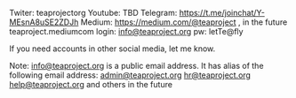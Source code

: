 Twiter: teaprojectorg
Youtube: TBD
Telegram: https://t.me/joinchat/Y-MEsnA8uSE2ZDJh
Medium: 	https://medium.com/@teaproject  , in the future teaproject.mediumcom  login: info@teaproject.org  pw: letTe@fly

If you need accounts in other social media, let me know.

Note: info@teaproject.org is a public email address. It has alias of the following email address:
admin@teaproject.org
hr@teaproject.org
help@teaproject.org and others in the future